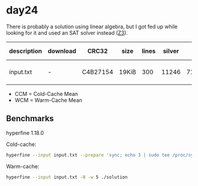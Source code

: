 # day24

There is probably a solution using linear algebra, but I got fed up while looking for it and used an SAT solver instead ([Z3](https://microsoft.github.io/z3guide/)).

| description | download | CRC32    | size  | lines | silver | gold            | CCM [ms]       | WCM [ms]       |
| ----------- | -------- | -------- | ----- | ----- | ------ | --------------- | -------------- | -------------- |
| input.txt   | -        | C4B27154 | 19KiB | 300   | 11246  | 716599937560103 | 750.76 ± 20.80 | 734.42 ± 26.92 |

- CCM = Cold-Cache Mean
- WCM = Warm-Cache Mean

## Benchmarks

hyperfine 1.18.0

Cold-cache:

```bash
hyperfine --input input.txt --prepare 'sync; echo 3 | sudo tee /proc/sys/vm/drop_caches' ./solution
```

Warm-cache:

```bash
hyperfine --input input.txt -N -w 5 ./solution
```
